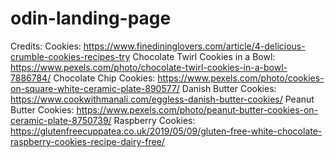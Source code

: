 # odin-landing-page

Credits:
Cookies: https://www.finedininglovers.com/article/4-delicious-crumble-cookies-recipes-try
Chocolate Twirl Cookies in a Bowl: https://www.pexels.com/photo/chocolate-twirl-cookies-in-a-bowl-7886784/
Chocolate Chip Cookies: https://www.pexels.com/photo/cookies-on-square-white-ceramic-plate-890577/
Danish Butter Cookies: https://www.cookwithmanali.com/eggless-danish-butter-cookies/
Peanut Butter Cookies: https://www.pexels.com/photo/peanut-butter-cookies-on-ceramic-plate-8750739/
Raspberry Cookies: https://glutenfreecuppatea.co.uk/2019/05/09/gluten-free-white-chocolate-raspberry-cookies-recipe-dairy-free/